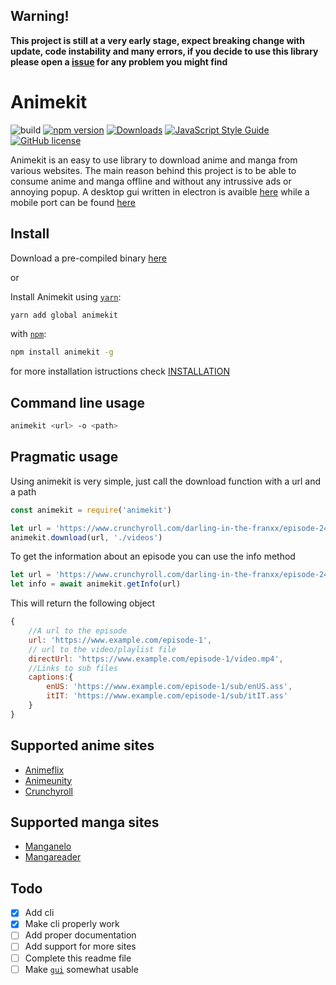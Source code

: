 ## __Warning!__
__This project is still at a very early stage, expect breaking change with update, code instability and many errors, if you decide to use this library please open a [issue](https://github.com/FedericoMorrone/animekit/issues) for any problem you might find__


# Animekit
![build](https://github.com/FedericoMorrone/animekit/workflows/ci/badge.svg)
[![npm version](https://badge.fury.io/js/animekit.svg)](https://badge.fury.io/js/animekit)
[![Downloads](https://img.shields.io/npm/dm/animekit.svg)](https://npmjs.com/animekit)
[![JavaScript Style Guide](https://img.shields.io/badge/code_style-standard-brightgreen.svg)](https://standardjs.com)
[![GitHub license](https://img.shields.io/github/license/FedericoMorrone/animekit)](https://github.com/FedericoMorrone/animekit/blob/master/LICENSE)



Animekit is an easy to use library to download anime and manga from various websites.
The main reason behind this project is to be able to consume anime and manga offline and without any intrussive ads or annoying popup.
A desktop gui written in electron is avaible [here](https://github.com/FedericoMorrone/animekit-desktop) while a mobile port can be found [here](https://github.com/FedericoMorrone/animekit-mobile)


## Install

Download a pre-compiled binary [here](https://github.com/FedericoMorrone/animekit/releases)

or

Install Animekit using [`yarn`](https://classic.yarnpkg.com/):

```bash
yarn add global animekit
```

with [`npm`](https://www.npmjs.com/):

```bash
npm install animekit -g
```
for more installation istructions check [INSTALLATION](INSTALLATION.md)

## Command line usage
```bash
animekit <url> -o <path>
```

## Pragmatic usage

Using animekit is very simple, just call the download function with a url and a path

```javascript
const animekit = require('animekit')

let url = 'https://www.crunchyroll.com/darling-in-the-franxx/episode-24-never-let-me-go-769621'
animekit.download(url, './videos')
```

To get the information about an episode you can use the info method

```javascript
let url = 'https://www.crunchyroll.com/darling-in-the-franxx/episode-24-never-let-me-go-769621'
let info = await animekit.getInfo(url)
```

This will return the following object 

```javascript
{
    //A url to the episode
    url: 'https://www.example.com/episode-1',
    // url to the video/playlist file
    directUrl: 'https://www.example.com/episode-1/video.mp4',
    //Links to sub files
    captions:{
        enUS: 'https://www.example.com/episode-1/sub/enUS.ass',
        itIT: 'https://www.example.com/episode-1/sub/itIT.ass'
    }
}
```

## Supported anime sites
* [Animeflix](https://animeflix.in/)
* [Animeunity](https://animeunity.it/)
* [Crunchyroll](https://www.crunchyroll.com/)

## Supported manga sites
* [Manganelo](https://manganelo.com/)
* [Mangareader](http://www.mangareader.net/)

## Todo

- [x] Add cli
- [x] Make cli properly work
- [ ] Add proper documentation
- [ ] Add support for more sites
- [ ] Complete this readme file
- [ ] Make [`gui`](https://github.com/FedericoMorrone/animekit-desktop) somewhat usable
